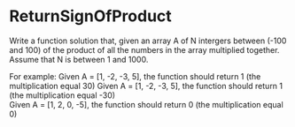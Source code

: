 # ReturnSignOfProduct
Write a function solution that, given an array A of N intergers between (-100 and 100) of the product of all the numbers in the array multiplied together. Assume that N is between 1 and 1000.

For example:
    Given A = [1, -2, -3, 5], the function should return 1 (the multiplication equal 30)
    Given A = [1, -2, -3, 5], the function should return 1 (the multiplication equal -30)  
    Given A = [1, 2, 0, -5], the function should return 0 (the multiplication equal 0)
